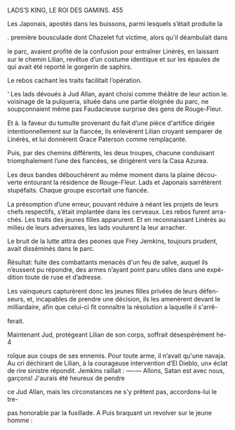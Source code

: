  

LADS‘S KING, LE ROI DES GAMINS. 455

Les Japonais, apostés dans les buissons, parmi lesquels s’était produite la

. première bousculade dont Chazelet fut victime, alors qu'il déambulait dans

 

le parc, avaient proﬁté de la confusion pour entraîner Linérès, en laissant
sur le chemin Lilian, revêtue d’un costume identique et sur les épaules de
qui avait été reporté le gorgerin de saphirs.

Le rebos cachant les traits facilitait l’opération.

‘ Les lads dévoués à Jud Allan, ayant choisi comme théâtre de leur action
le. voisinage de la pulqueria, située dans une partie éloignée du parc, ne
soupçonnaient même pas Faudacieuse surprise des gens de Rouge-Fleur.

Et à. la faveur du tumulte provenant du fait d’une pièce d'artiﬁce dirigée
intentionnellement sur la ﬁancée, ils enlevèrent Lilian croyant semparer de
Linérès, et lui donnèrent Grace Paterson comme remplaçante.

Puis, par des chemins différents, les deux troupes, chacune conduisant
triomphalement l’une des ﬁancées, se dirigèrent vers la Casa Azurea.

Les deux bandes débouchèrent au même moment dans la plaine décou-
verte entourant la résidence de Rouge-Fleur. Lads et Japonais sarrétèrent
stupéfaits. Chaque groupe escortait une ﬁancée.

La présomption d’une erreur, pouvant réduire à néant les projets de leurs
chefs respectifs, s’était implantée dans les cerveaux. Les rebos furent arra-
chés. Les traits des jeunes ﬁlles apparurent. Et en reconnaissant Linérès
au milieu de leurs adversaires, les lads voulurent la leur arracher.

Le bruit de la lutte attira des peones que Frey Jemkins, toujours prudent,
avait disséminés dans le parc.

Résultat: fuite des combattants menacés d'un feu de salve, auquel ils
n’eussent pu répondre, des armes n’ayant point paru utiles dans une expé-
dition toute de ruse et d’adresse.

Les vainqueurs capturèrent donc les jeunes ﬁlles privées de leurs défen-
seurs, et, incapables de prendre une décision, ils les amenèrent devant le
milliardaire, aﬁn que celui-ci ﬁt connaître la résolution a laquelle il s'arrê-

ferait.

Maintenant Jud, protégeant Lilian de son corps, soffrait désespérément hé- 4

roîque aux coups de ses ennemis. Pour toute arme, il n’avait qu'une navaja.
Au cri déchirant de Lilian, à la courageuse intervention d’El Dieblo, un»
éclat de rire sinistre répondit. Jemkins raillait :
—-— Allons, Satan est avec nous, garçons! J'aurais été heureux de pendre

ce Jud Allan, mais les circonstances ne s'y prêtent pas, accordons-lui le tre-

pas honorable par la fusillade.
A Puis braquant un revolver sur le jeune homme :

